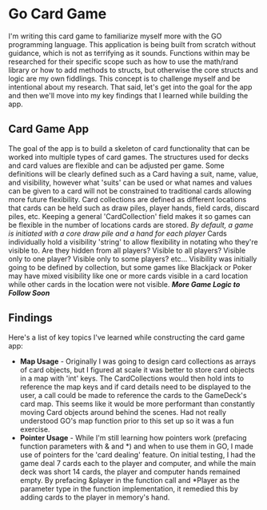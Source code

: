 # Go Card Game

I'm writing this card game to familiarize myself more with the GO programming language. This application is being built from scratch without guidance, which is not as terrifying as it sounds.
Functions within may be researched for their specific scope such as how to use the math/rand library or how to add methods to structs, but otherwise the core structs and logic are my own fiddlings. This concept is to challenge myself and be intentional about my research.
That said, let's get into the goal for the app and then we'll move into my key findings that I learned while building the app.

## Card Game App

The goal of the app is to build a skeleton of card functionality that can be worked into multiple types of card games. The structures used for decks and card values are flexible and can be adjusted per game.
Some definitions will be clearly defined such as a Card having a suit, name, value, and visibility, however what 'suits' can be used or what names and values can be given to a card will not be constrained to traditional cards allowing more future flexibility.
Card collections are defined as different locations that cards can be held such as draw piles, player hands, field cards, discard piles, etc. Keeping a general 'CardCollection' field makes it so games can be flexible in the number of locations cards are stored.
_By default, a game is initiated with a core draw pile and a hand for each player_
Cards individually hold a visibility 'string' to allow flexibility in notating who they're visible to. Are they hidden from all players? Visible to all players? Visible only to one player? Visible only to some players? etc...
Visibility was initially going to be defined by collection, but some games like Blackjack or Poker may have mixed visibility like one or more cards visible in a card location while other cards in the location were not visible.
**_More Game Logic to Follow Soon_**

## Findings

Here's a list of key topics I've learned while constructing the card game app:

- **Map Usage** - Originally I was going to design card collections as arrays of card objects, but I figured at scale it was better to store card objects in a map with 'int' keys. The CardCollections would then hold ints to reference the map keys and if card details need to be displayed to the user, a call could be made to reference the cards to the GameDeck's card map. This seems like it would be more performant than constantly moving Card objects around behind the scenes. Had not really understood GO's map function prior to this set up so it was a fun exercise.
- **Pointer Usage** - While I'm still learning how pointers work (prefacing function parameters with & and *) and when to use them in GO, I made use of pointers for the 'card dealing' feature. On initial testing, I had the game deal 7 cards each to the player and computer, and while the main deck was short 14 cards, the player and computer hands remained empty. By prefacing &player in the function call and *Player as the parameter type in the function implementation, it remedied this by adding cards to the player in memory's hand.
